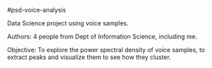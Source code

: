 #psd-voice-analysis

Data Science project using voice samples. 

Authors: 4 people from Dept of Information Science, including me.

Objective:
To explore the power spectral density of voice samples, to extract peaks and visualize them to see how they cluster.